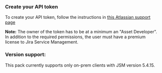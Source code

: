 ### Create your API token

To create your API token, follow the instructions in [this Atlassian support page](https://confluence.atlassian.com/enterprise/using-personal-access-tokens-1026032365.html)

**Note:** The owner of the token has to be at a minimum an "Asset Developer". In addition to the required permissions, the user must have a premium license to Jira Service Management.

### Version support:
This pack currently supports only on-prem clients with JSM version 5.4.15.  